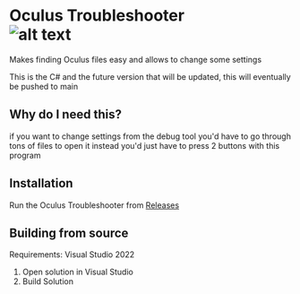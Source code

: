 
#  Oculus Troubleshooter &emsp; &emsp; &emsp; &emsp; &emsp; ![alt text](https://github.com/OceanOC/Quest-Troubleshooter/blob/main/icon.ico "Icon")

Makes finding Oculus files easy and allows to change some settings

This is the C# and the future version that will be updated, this will eventually be pushed to main

## Why do I need this?

if you want to change settings from the debug tool you'd have to go through tons of files to open it instead you'd just have to press 2 buttons with this program
## Installation

Run the Oculus Troubleshooter from [Releases](https://github.com/OceanOC/Quest-Troubleshooter/releases/)
    
## Building from source

Requirements: Visual Studio 2022

1. Open solution in Visual Studio
2. Build Solution
